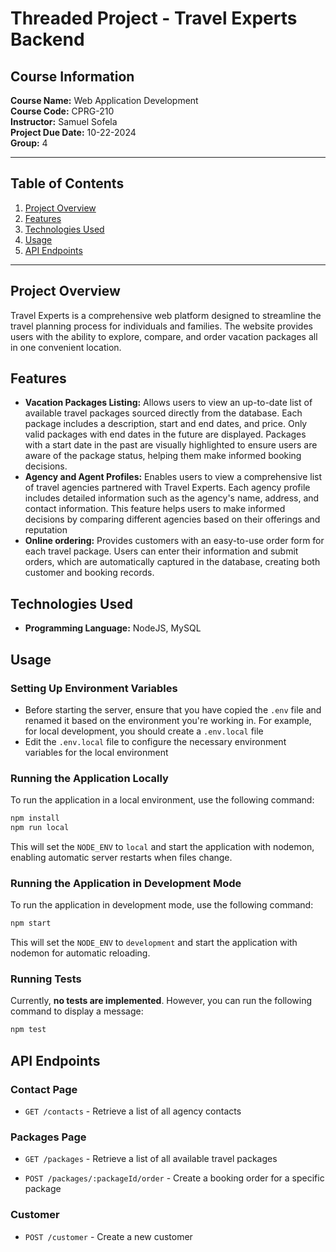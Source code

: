 # Threaded Project - Travel Experts Backend

## Course Information

**Course Name:** Web Application Development  
**Course Code:** CPRG-210  
**Instructor:** Samuel Sofela  
**Project Due Date:** 10-22-2024  
**Group:** 4

---

## Table of Contents

1. [Project Overview](#project-overview)
2. [Features](#features)
3. [Technologies Used](#technologies-used)
4. [Usage](#usage)
5. [API Endpoints](#api-endpoints)

---

## Project Overview

Travel Experts is a comprehensive web platform designed to streamline the travel planning process for individuals and families. The website provides users with the ability to explore, compare, and order vacation packages all in one convenient location.

## Features

- **Vacation Packages Listing:** Allows users to view an up-to-date list of available travel packages sourced directly from the database. Each package includes a description, start and end dates, and price. Only valid packages with end dates in the future are displayed. Packages with a start date in the past are visually highlighted to ensure users are aware of the package status, helping them make informed booking decisions.
- **Agency and Agent Profiles:** Enables users to view a comprehensive list of travel agencies partnered with Travel Experts. Each agency profile includes detailed information such as the agency's name, address, and contact information. This feature helps users to make informed decisions by comparing different agencies based on their offerings and reputation
- **Online ordering:** Provides customers with an easy-to-use order form for each travel package. Users can enter their information and submit orders, which are automatically captured in the database, creating both customer and booking records.

## Technologies Used

- **Programming Language:** NodeJS, MySQL

## Usage

### Setting Up Environment Variables

- Before starting the server, ensure that you have copied the `.env` file and renamed it based on the environment you're working in. For example, for local development, you should create a `.env.local` file
- Edit the `.env.local` file to configure the necessary environment variables for the local environment

### Running the Application Locally

To run the application in a local environment, use the following command:

```sh
npm install
npm run local
```

This will set the `NODE_ENV` to `local` and start the application with nodemon, enabling automatic server restarts when files change.

### Running the Application in Development Mode

To run the application in development mode, use the following command:

```sh
npm start
```

This will set the `NODE_ENV` to `development` and start the application with nodemon for automatic reloading.

### Running Tests

Currently, **no tests are implemented**. However, you can run the following command to display a message:

```sh
npm test
```

## API Endpoints

### Contact Page

- `GET /contacts` - Retrieve a list of all agency contacts

### Packages Page

- `GET /packages` - Retrieve a list of all available travel packages

- `POST /packages/:packageId/order` - Create a booking order for a specific package

### Customer

- `POST /customer` - Create a new customer
